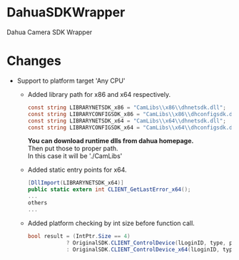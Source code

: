 # DahuaSDKWrapper
Dahua Camera SDK Wrapper

# Changes
- Support to platform target 'Any CPU'  
  - Added library path for x86 and x64 respectively.
    ```C#
    const string LIBRARYNETSDK_x86 = "CamLibs\\x86\\dhnetsdk.dll";
    const string LIBRARYCONFIGSDK_x86 = "CamLibs\\x86\\dhconfigsdk.dll";
    const string LIBRARYNETSDK_x64 = "CamLibs\\x64\\dhnetsdk.dll";
    const string LIBRARYCONFIGSDK_x64 = "CamLibs\\x64\\dhconfigsdk.dll";
    ```  
    <b>You can download runtime dlls from dahua homepage.</b>  
    Then put those to proper path.  
    In this case it will be './CamLibs'  
  - Added static entry points for x64.
    ```C#
    [DllImport(LIBRARYNETSDK_x64)]
    public static extern int CLIENT_GetLastError_x64();
    ...
    others
    ...
    ```

  - Added platform checking by int size before function call.
    ```C#
    bool result = (IntPtr.Size == 4)
                ? OriginalSDK.CLIENT_ControlDevice(lLoginID, type, param, waittime)
                : OriginalSDK.CLIENT_ControlDevice_x64(lLoginID, type, param, waittime);
    ```
